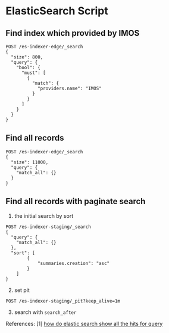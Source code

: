 # ElasticSearch Script

## Find index which provided by IMOS

```
POST /es-indexer-edge/_search
{
  "size": 800,
  "query": {
    "bool": {
      "must": [
        {
          "match": {
            "providers.name": "IMOS"
          }
        }
      ]
    }
  }
}
```

## Find all records

```
POST /es-indexer-edge/_search
{
  "size": 11000,
  "query": {
    "match_all": {}
  }
}
```

## Find all records with paginate search
1. the initial search by sort
```
POST /es-indexer-staging/_search
{
  "query": {
    "match_all": {}
  },
  "sort": [
        {
            "summaries.creation": "asc"
        }
    ]
}
```
2. set pit
```
POST /es-indexer-staging/_pit?keep_alive=1m
```

3. search with `search_after`

References:
[1] [how do elastic search show all the hits for query](https://stackoverflow.com/questions/64871466/how-do-elastic-search-show-all-the-hits-for-query)
